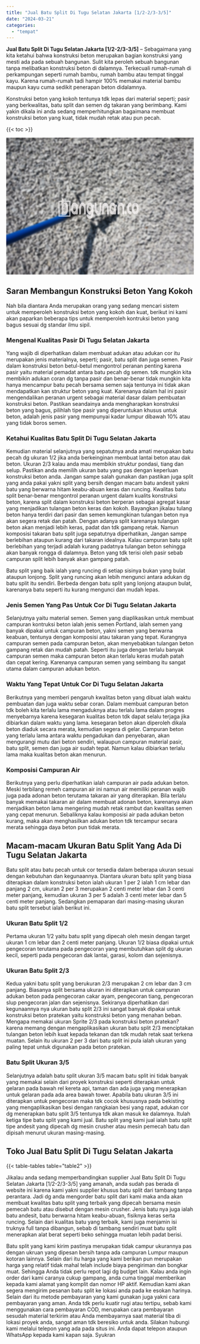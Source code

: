 ```yaml
---
title: "Jual Batu Split Di Tugu Selatan Jakarta [1/2-2/3-3/5]"
date: "2024-03-21"
categories: 
  - "tempat"
---
```


**Jual Batu Split Di Tugu Selatan Jakarta \[1/2-2/3-3/5\]** – Sebagaimana yang kita ketahui bahwa konstruksi beton merupakan bagian konstruksi yang mesti ada pada sebuah bangunan. Sulit kita peroleh sebuah bangunan tanpa melibatkan konstruksi beton di dalamnya. Terkecuali rumah-rumah di perkampungan seperti rumah bambu, rumah bambu atau tempat tinggal kayu. Karena rumah-rumah tadi hampir 100% memakai material bambu maupun kayu cuma sedikit penerapan beton didalamnya.

Konstruksi beton yang kokoh tentunya tdk lepas dari material seperti; pasir yang berkwalitas, batu split dan semen dg takaran yang berimbang. Kami yakin dikala ini anda sedang memperhitungkan bagaimana membuat konstruksi beton yang kuat, tidak mudah retak atau pun pecah.

{{< toc >}}

![Jual Batu Split Di Tugu Selatan Jakarta [1/2-2/3-3/5]](/images/jual-batu-split-40.png)

## Saran Membangun Konstruksi Beton Yang Kokoh

Nah bila diantara Anda merupakan orang yang sedang mencari sistem untuk memperoleh konstruksi beton yang kokoh dan kuat, berikut ini kami akan paparkan beberapa tips untuk memperoleh kontruksi beton yang bagus sesuai dg standar ilmu sipil.

### Mengenal Kualitas Pasir Di Tugu Selatan Jakarta

Yang wajib di diperhatikan dalam membuat adukan atau adukan cor itu merupakan jenis materialnya, seperti; pasir, batu split dan juga semen. Pasir dalam konstruksi beton betul-betul mengontrol peranan penting karena pasir yaitu material pemadat antara batu pecah dg semen. tdk mungkin kita membikin adukan coran dg tanpa pasir dan benar-benar tidak mungkin kita hanya mencampur batu pecah bersama semen saja tentunya ini tidak akan mendapatkan kan struktur beton yang kuat. Karenanya dalam hal ini pasir mengendalikan peranan urgent sebagai material dasar dalam pembuatan konstruksi beton. Pastikan seandainya anda mengharapkan konstruksi beton yang bagus, pilihlah tipe pasir yang diperuntukan khusus untuk beton, adalah jenis pasir yang mempunyai kadar lumpur dibawah 10% atau yang tidak boros semen.

### Ketahui Kualitas Batu Split Di Tugu Selatan Jakarta

Kemudian material selanjutnya yang sepatutnya anda amati merupakan batu pecah dg ukuran 1/2 jika anda berkeinginan membuat lantai beton atau dak beton. Ukuran 2/3 kalau anda mau membikin struktur pondasi, tiang dan selup. Pastikan anda memilih ukuran batu yang pas dengan keperluan konstruksi beton anda. Jangan sampe salah gunakan dan pastikan juga split yang anda pakai yakni split yang bersih dengan macam batu andesit yakni batu yang berwarna hitam keabu-abuan keras dan runcing. Kwalitas batu split benar-benar mengontrol peranan urgent dalam kualits konstruksi beton, karena split dalam konstruksi beton berperan sebagai agregat kasar yang menjadikan tulangan beton keras dan kokoh. Bayangkan jikalau tulang beton hanya terdiri dari pasir dan semen kemungkinan tulangan beton nya akan segera retak dan patah. Dengan adanya split karenanya tulangan beton akan menjadi lebih keras, padat dan tdk gampang retak. Namun komposisi takaran batu split juga sepatutnya diperhatikan, Jangan sampe berlebihan ataupun kurang dari takaran idealnya. Kalau campuran batu split berlebihan yang terjadi adalah kurang padatnya tulangan beton sehingga akan banyak rongga di dalamnya. Beton yang tdk terisi oleh pasir sebab campuran split lebih banyak akan gampang patah.

Batu split yang baik ialah yang runcing di setiap sisinya bukan yang bulat ataupun lonjong. Split yang runcing akan lebih mengunci antara adukan dg batu split itu sendiri. Berbeda dengan batu split yang lonjong ataupun bulat, karenanya batu seperti itu kurang mengunci dan mudah lepas.

### Jenis Semen Yang Pas Untuk Cor Di Tugu Selatan Jakarta

Selanjutnya yaitu material semen. Semen yang diaplikasikan untuk membuat campuran kontruksi beton ialah jenis semen Portland, ialah semen yang banyak dipakai untuk campuran beton, yakni semen yang berwarna keabuan, tentunya dengan komposisi atau takaran yang tepat. Kurangnya campuran semen pada campuran beton, akan menyebabkan tulangan beton gampang retak dan mudah patah. Seperti itu juga dengan terlalu banyak campuran semen maka campuran beton akan terlalu keras mudah patah dan cepat kering. Karenanya campuran semen yang seimbang itu sangat utama dalam campuran adukan beton.

### Waktu Yang Tepat Untuk Cor Di Tugu Selatan Jakarta

Berikutnya yang memberi pengaruh kwalitas beton yang dibuat ialah waktu pembuatan dan juga waktu sebar coran. Dalam membuat campuran beton tdk boleh kita terlalu lama mengaduknya atau terlalu lama dalam progres menyebarnya karena kesegaran kualitas beton tdk dapat selalu terjaga jika dibiarkan dalam waktu yang lama. kesegaran beton akan diperoleh dikala beton diaduk secara merata, kemudian segera di gelar. Campuran beton yang terlalu lama antara waktu pengadukan dan penyebaran, akan mengurangi mutu dari beton sendiri, walaupun campuran material pasir, batu split, semen dan juga air sudah tepat. Namun kalau dibiarkan terlalu lama maka kualitas beton akan menurun.

### Komposisi Campuran Air

Berikutnya yang perlu diperhatikan ialah campuran air pada adukan beton. Meski terbilang remeh campuran air ini namun air memiliki peranan wajib juga pada adonan beton terutama takaran air yang diterapkan. Bila terlalu banyak memakai takaran air dalam membuat adonan beton, karenanya akan menjadikan beton lama mengering mudah retak rambut dan kwalitas semen yang cepat menurun. Sebaliknya kalau komposisi air pada adukan beton kurang, maka akan menghasilkan adukan beton tdk tercampur secara merata sehingga daya beton pun tidak merata.

## Macam-macam Ukuran Batu Split Yang Ada Di Tugu Selatan Jakarta

Batu split atau batu pecah untuk cor tersedia dalam beberapa ukuran sesuai dengan kebutuhan dan kegunaannya. Diantara ukuran batu split yang biasa diterapkan dalam konstruksi beton ialah ukuran 1 per 2 ialah 1 cm lebar dan panjang 2 cm, ukuran 2 per 3 merupakan 2 centi meter lebar dan 3 centi meter panjang, kemudian ukuran 3 per 5 adalah 3 centi meter lebar dan 5 centi meter panjang. Sedangkan pemaparan dari masing-masing ukuran batu split tersebut ialah berikut ini.

### Ukuran Batu Split 1/2

Pertama ukuran 1/2 yaitu batu split yang dipecah oleh mesin dengan target ukuran 1 cm lebar dan 2 centi meter panjang. Ukuran 1/2 biasa dipakai untuk pengecoran terutama pada pengecoran yang membutuhkan split dg ukuran kecil, seperti pada pengecoran dak lantai, garasi, kolom dan sejenisnya.

### Ukuran Batu Split 2/3

Kedua yakni batu split yang berukuran 2/3 merupakan 2 cm lebar dan 3 cm panjang. Biasanya split bersama ukuran ini diterapkan untuk campuran adukan beton pada pengecoran cakar ayam, pengecoran tiang, pengecoran slup pengecoran jalan dan sejenisnya. Sekiranya diperhatikan dari kegunaannya nya ukuran batu split 2/3 ini sangat banyak dipakai untuk konstruksi beton pratekan yaitu konstruksi beton yang menahan beban. Mengapa memakai ukuran Sprite 2/3 pada konstruksi beton pratekan? karena memang dengan mengaplikasikan ukuran batu split 2/3 menciptakan tulangan beton lebih kuat kepada tekanan dan tdk mudah retak saat terkena muatan. Selain itu ukuran 2 per 3 dari batu split ini pula ialah ukuran yang paling tepat untuk digunakan pada beton pratekan.

### Batu Split Ukuran 3/5

Selanjutnya adalah batu split ukuran 3/5 macam batu split ini tidak banyak yang memakai selain dari proyek konstruksi seperti diterapkan untuk gelaran pada bawah rel kereta api, taman dan ada juga yang menerapkan untuk gelaran pada ada area bawah tower. Apabila batu ukuran 3/5 ini diterapkan untuk pengecoran maka tdk cocok khususnya pada bekisting yang mengaplikasikan besi dengan rangkaian besi yang rapat, adukan cor dg menerapkan batu split 3/5 tentunya tdk akan masuk ke dalamnya. Itulah ketiga tipe batu split yang kami jual. Batu split yang kami jual ialah batu split tipe andesit yang dipecah dg mesin crusher atau mesin pemecah batu dan dipisah menurut ukuran masing-masing.

## Toko Jual Batu Split Di Tugu Selatan Jakarta

{{< table-tables table="table2" >}}

Jikalau anda sedang memperbandingkan supplier Jual Batu Split Di Tugu Selatan Jakarta \[1/2-2/3-3/5\] yang amanah, anda sudah pas berada di website ini karena kami yakni supplier khusus batu split dari tambang tanpa perantara. Jadi dg anda mengorder batu split dari kami maka anda akan membuat kwalitas batu split yang terbaik yang dipecah bersama mesin pemecah batu atau disebut dengan mesin crusher. Jenis batu nya juga ialah batu andesit, batu berwarna hitam keabu-abuan, fisiknya keras serta runcing. Selain dari kualitas batu yang terbaik, kami juga menjamin isi truknya full tanpa dibangun, sebab di tambang sendiri muat batu split menerapkan alat berat seperti beko sehingga muatan lebih padat berisi.

Batu split yang kami kirim pastinya merupakan tidak campur ukurannya pas dengan ukruan yang dipesan bersih tanpa ada campuran Lumpur maupun kotoran lainnya. Selain dari itu harga yang kami berikan pun merupakan harga yang relatif tidak mahal telah include biaya pengiriman dan bongkar muat. Sehingga Anda tidak perlu repot lagi dg budget lain. Kalau anda ingin order dari kami caranya cukup gampang, anda cuma tinggal memberikan kepada kami alamat yang komplit dan nomor HP aktif. Kemudian kami akan segera mengirim pesanan batu split ke lokasi anda pada ke esokan harinya. Selain dari itu metode pembayaran yang kami gunakan juga yakni cara pembayaran yang aman. Anda tdk perlu kuatir rugi atau tertipu, sebab kami menggunakan cara pembayaran COD, merupakan cara pembayaran sesudah material terkirim atau Anda membayarnya saat material tiba di lokasi proyek anda, sangat aman tdk beresiko untuk anda. Silakan hubungi kami melalui telepon yang ada pada situs ini. Anda dapat telepon ataupun WhatsApp kepada kami kapan saja. Syukran
